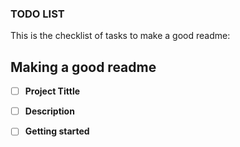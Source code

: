 ### TODO LIST
This is the checklist of tasks to make a good readme:

## **Making a good readme**

- [ ] **Project Tittle**
- [ ] **Description**
- [ ] **Getting started**
  